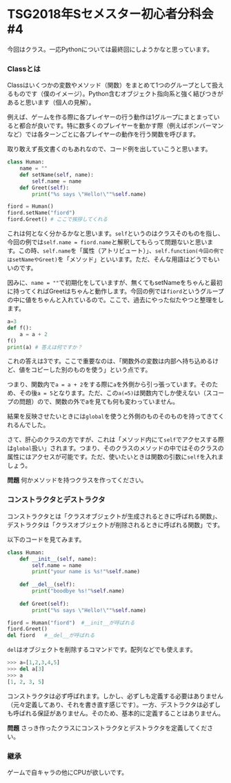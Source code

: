 # TSG2018年Sセメスター初心者分科会\#4

今回はクラス。一応Pythonについては最終回にしようかなと思っています。

### Classとは
Classはいくつかの変数やメソッド（関数）をまとめて1つのグループとして扱えるものです（僕のイメージ）。Python含むオブジェクト指向系と強く結びつきがあると思います（個人の見解）。

例えば、ゲームを作る際に各プレイヤーの行う動作は1グループにまとまっていると都合が良いです。特に数多くのプレイヤーを動かす際（例えばボンバーマンなど）では各ターンごとに各プレイヤーの動作を行う関数を呼びます。

取り敢えず長文書くのもあれなので、コード例を出していこうと思います。
```python
class Human:
    name = ""
    def setName(self, name):
        self.name = name
    def Greet(self):
        print("%s says \"Hello!\""%self.name)

fiord = Human()
fiord.setName("fiord")
fiord.Greet() # ここで挨拶してくれる
```
これは何となく分かるかなと思います。`self`というのはクラスそのものを指し、今回の例では`self.name = fiord.name`と解釈してもらって問題ないと思います。この時、`self.name`を「属性（アトリビュート）」、`self.function(今回の例ではsetNameやGreet)`を「メソッド」といいます。ただ、そんな用語はどうでもいいのです。

因みに、`name = ""`で初期化をしていますが、無くてもsetNameをちゃんと最初に持ってくればGreetはちゃんと動作します。今回の例では`fiord`というグループの中に値をちゃんと入れているので。ここで、過去にやった似たやつと整理をします。
```python
a=3
def f():
    a = a + 2
f()
print(a) # 答えは何ですか？
```

これの答えは3です。ここで重要なのは、「関数外の変数は内部へ持ち込めるけど、値をコピーした別のものを使う」という点です。

つまり、関数内で`a = a + 2`をする際に`a`を外側から引っ張っています。そのため、その後`a = 5`となります。ただ、この`a(=5)`は関数内でしか使えない（スコープの問題）ので、関数の外でaを見ても何も変わっていません。

結果を反映させたいときには`global`を使うと外側のものそのものを持ってきてくれるんでした。

さて、肝心のクラスの方ですが、これは「メソッド内にて`self`でアクセスする際は`global`扱い」されます。つまり、そのクラスのメソッドの中ではそのクラスの属性にはアクセスが可能です。ただ、使いたいときは関数の引数に`self`を入れましょう。

__問題__ 何かメソッドを持つクラスを作ってください。

### コンストラクタとデストラクタ
コンストラクタとは「クラスオブジェクトが生成されるときに呼ばれる関数」、デストラクタは「クラスオブジェクトが削除されるときに呼ばれる関数」です。

以下のコードを見てみます。
```python
class Human:
    def __init__(self, name):
        self.name = name
        print("your name is %s!"%self.name)
    
    def __del__(self):
        print("boodbye %s!"%self.name)
    
    def Greet(self):
        print("%s says \"Hello!\""%self.name)

fiord = Human("fiord")  #__init__が呼ばれる
fiord.Greet()
del fiord   #__del__が呼ばれる
```
`del`はオブジェクトを削除するコマンドです。配列などでも使えます。
```python
>>> a=[1,2,3,4,5]
>>> del a[3]
>>> a
[1, 2, 3, 5]
```

コンストラクタは必ず呼ばれます。しかし、必ずしも定義する必要はありません（元々定義してあり、それを書き直す感じです）。一方、デストラクタは必ずしも呼ばれる保証がありません。そのため、基本的に定義することはありません。

__問題__ さっき作ったクラスにコンストラクタとデストラクタを定義してください。

### 継承
ゲームで自キャラの他にCPUが欲しいです。